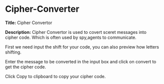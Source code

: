 # Cipher-Converter

**Title:** Cipher Convertor
 
**Description:** Cipher Convertor is used to covert sceret messages into cipher code. Which is often used by spy,agents to communicate.

First we need input the shift for your code, you can also preview how letters shifting.

Enter the message to be converted in the input box and click on convert to get the cipher code.

Click Copy to clipboard to copy your cipher code.
